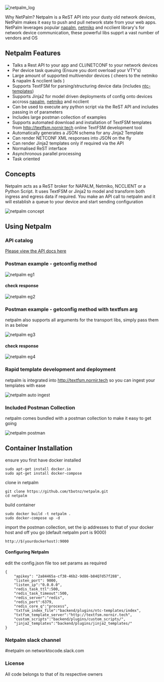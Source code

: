 ![netpalm_log](/images/netpalm.png)

Why NetPalm?
Netpalm is a ReST API into your dusty old network devices, NetPalm makes it easy to push and pull network state from your web apps.
NetPalm leverages popular [napalm](https://github.com/napalm-automation/napalm), [netmiko](https://github.com/ktbyers/netmiko) and ncclient library's for network device communication, these powerful libs supprt a vast number of vendors and OS

## Netpalm Features

- Talks a Rest API to your app and CLI/NETCONF to your network devices
- Per device task queuing (Ensure you dont overload your VTY's)
- Large amount of supported multivendor devices ( cheers to the netmiko & napalm & ncclient lads )
- Supports TextFSM for parsing/structuring device data (includes [ntc-templates](https://github.com/networktocode/ntc-templates))
- Supports Jinja2 for model driven deployments of config onto devices accross [napalm](https://github.com/napalm-automation/napalm), [netmiko](https://github.com/ktbyers/netmiko) and ncclient
- Can be used to execute any python script via the ReST API and includes passing in of parameters
- Includes large postman collection of examples
- Supports automated download and installation of TextFSM templates from http://textfsm.nornir.tech online TextFSM development tool
- Automatically generates a JSON schema for any Jinja2 Template
- Can render NETCONF XML responses into JSON on the fly
- Can render Jinja2 templates only if required via the API
- Normalised ReST interface
- Asynchronous parallel processing
- Task oriented

## Concepts

Netpalm acts as a ReST broker for NAPALM, Netmiko, NCCLIENT or a Python Script.
It uses TextFSM or Jinja2 to model and transform both ingress and egress data if required.
You make an API call to netpalm and it will establish a queue to your device and start sending configuration

![netpalm concept](/images/arch.png)

## Using Netpalm

### API catalog
[Please view the API docs here](https://documenter.getpostman.com/view/2391814/SzYbxcQx?version=latest)

### Postman example - getconfig method
![netpalm eg1](/images/netpalm_eg_1.png)

#### check response

![netpalm eg2](/images/netpalm_eg_2.png)

### Postman example - getconfig method with textfsm arg

netpalm also supports all arguments for the transport libs, simply pass them in as below

![netpalm eg3](/images/netpalm_eg_3.png)

#### check response

![netpalm eg4](/images/netpalm_eg_4.png)

### Rapid template development and deployment

netpalm is integrated into http://textfsm.nornir.tech so you can ingest your templates with ease

![netpalm auto ingest](/images/netpalm_ingest.gif)

### Included Postman Collection

netpalm comes bundled with a postman collection to make it easy to get going

![netpalm postman](/images/netpalm_postman.png)

## Container Installation

ensure you first have docker installed
```
sudo apt-get install docker.io
sudo apt-get install docker-compose
```

clone in netpalm
```
git clone https://github.com/tbotnz/netpalm.git
cd netpalm
```

build container
```
sudo docker build -t netpalm .
sudo docker-compose up -d
```

import the postman collection, set the ip addresses to that of your docker host and off you go (default netpalm port is 9000)
```
http://$(yourdockerhost):9000
```


#### Configuring Netpalm

edit the config.json file too set params as required
```
{
    "apikey": "2a84465a-cf38-46b2-9d86-b84Q7d57f288",
    "listen_port": 9000,
    "listen_ip":"0.0.0.0",
    "redis_task_ttl":500,
    "redis_task_timeout":500,
    "redis_server":"redis",
    "redis_port":6379,
    "redis_core_q":"process",
    "txtfsm_index_file":"backend/plugins/ntc-templates/index",
    "txtfsm_template_server":"http://textfsm.nornir.tech",
    "custom_scripts":"backend/plugins/custom_scripts/",
    "jinja2_templates":"backend/plugins/jinja2_templates/"
}
```

### Netpalm slack channel

#netpalm on networktocode.slack.com

### License

All code belongs to that of its respective owners
